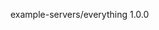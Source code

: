 <!-- mcp-discovery-render -->
<!-- mcp-discovery-template
{{> title-version }}
mcp-discovery-template-end-->
example-servers/everything 1.0.0
<!-- mcp-discovery-render-end -->